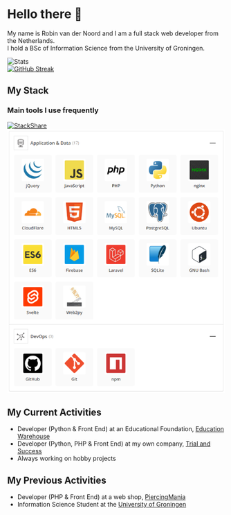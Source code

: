 # Hello there 👋
My name is Robin van der Noord and I am a full stack web developer from the Netherlands.  
I hold a BSc of Information Science from the University of Groningen.

![Stats](https://github-readme-stats.vercel.app/api?username=robinvandernoord&show_icons=true&count_private=true&hide_title=true&theme=dracula&hide_border=true)  
[![GitHub Streak](http://github-readme-streak-stats.herokuapp.com?user=robinvandernoord&theme=dracula&hide_border=true&date_format=j%20M%5B%20Y%5D)](https://git.io/streak-stats)


## My Stack

### Main tools I use frequently
[![StackShare](http://img.shields.io/badge/tech-stack-0690fa.svg?style=flat)](https://stackshare.io/robinvandernoord/current)
![Alt text](primary_stack.png?raw=true "Overview of primary stack")

## My Current Activities
- Developer (Python & Front End) at an Educational Foundation, [Education Warehouse](https://www.educationwarehouse.nl)
- Developer (Python, PHP & Front End) at my own company, [Trial and Success](https://trialandsuccess.nl)
- Always working on hobby projects

## My Previous Activities
- Developer (PHP & Front End) at a web shop, [PiercingMania](https://piercingmania.nl)
- Information Science Student at the [University of Groningen](https://rug.nl) 
